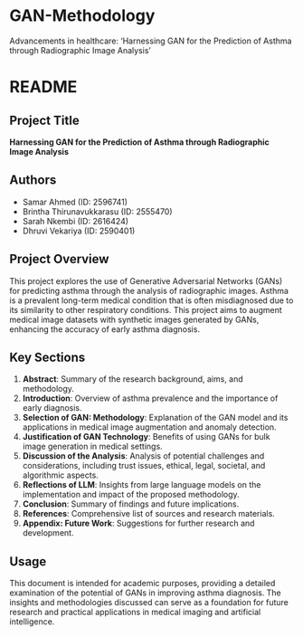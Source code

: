# GAN-Methodology
Advancements in healthcare: ‘Harnessing GAN for the Prediction of  Asthma through Radiographic Image Analysis’
# README

## Project Title
**Harnessing GAN for the Prediction of Asthma through Radiographic Image Analysis**

## Authors
- Samar Ahmed (ID: 2596741)
- Brintha Thirunavukkarasu (ID: 2555470)
- Sarah Nkembi (ID: 2616424)
- Dhruvi Vekariya (ID: 2590401)

## Project Overview
This project explores the use of Generative Adversarial Networks (GANs) for predicting asthma through the analysis of radiographic images. Asthma is a prevalent long-term medical condition that is often misdiagnosed due to its similarity to other respiratory conditions. This project aims to augment medical image datasets with synthetic images generated by GANs, enhancing the accuracy of early asthma diagnosis.

## Key Sections
1. **Abstract**: Summary of the research background, aims, and methodology.
2. **Introduction**: Overview of asthma prevalence and the importance of early diagnosis.
3. **Selection of GAN: Methodology**: Explanation of the GAN model and its applications in medical image augmentation and anomaly detection.
4. **Justification of GAN Technology**: Benefits of using GANs for bulk image generation in medical settings.
5. **Discussion of the Analysis**: Analysis of potential challenges and considerations, including trust issues, ethical, legal, societal, and algorithmic aspects.
6. **Reflections of LLM**: Insights from large language models on the implementation and impact of the proposed methodology.
7. **Conclusion**: Summary of findings and future implications.
8. **References**: Comprehensive list of sources and research materials.
9. **Appendix: Future Work**: Suggestions for further research and development.

## Usage
This document is intended for academic purposes, providing a detailed examination of the potential of GANs in improving asthma diagnosis. The insights and methodologies discussed can serve as a foundation for future research and practical applications in medical imaging and artificial intelligence.
